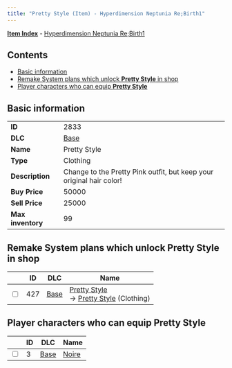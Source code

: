 ```yaml
---
title: "Pretty Style (Item) - Hyperdimension Neptunia Re;Birth1"
---
```


[**Item Index**](/neptunia/rb1/item/index.html) - [Hyperdimension Neptunia Re;Birth1](/neptunia/rb1)

## Contents

- [Basic information](#basic-information)
- [Remake System plans which unlock **Pretty Style** in shop](#remake-system-plans-which-unlock-pretty-style-in-shop)
- [Player characters who can equip **Pretty Style**](#player-characters-who-can-equip-pretty-style)

## Basic information

|   |   |
| -- | -- |
| **ID** | 2833 |
| **DLC** | [Base](/neptunia/rb1/dlc/1-base.html) |
| **Name** | Pretty Style |
| **Type** | Clothing |
| **Description** | Change to the Pretty Pink outfit, but keep your original hair color! |
| **Buy Price** | 50000 |
| **Sell Price** | 25000 |
| **Max inventory** | 99 |


## Remake System plans which unlock **Pretty Style** in shop

|    | ID | DLC | Name |
| -- | -- | --- | ---- |
| <input type="checkbox" id="rb1-remake-1-427" class="trackbox" /> | 427 | [Base](/neptunia/rb1/dlc/1-base.html) | [Pretty Style](/neptunia/rb1/remake/1-427-pretty-style.html)<br /> → [Pretty Style](/neptunia/rb1/item/1-2833-pretty-style.html) (Clothing) |


## Player characters who can equip **Pretty Style**

|    | ID | DLC | Name |
| -- | -- | --- | ---- |
| <input type="checkbox" id="rb1-player-1-3" class="trackbox" /> | 3 | [Base](/neptunia/rb1/dlc/1-base.html) | [Noire](/neptunia/rb1/player/1-3-noire.html) |
